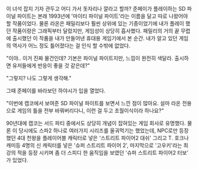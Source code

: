이 녀석 잡지 기자 관두고 어디 가서 돗자리나 깔라고 할까?
준페이가 플레이하는 SD 파이널 파이트는 본래 1993년에 '마이티 파이널 파이트'라는 이름을 달고 따로 나왔어야 할 작품이었다.
물론 라온은 패밀리보다 훨씬 상위에 있는 기종이었기에 내가 플레이 했던 작품이랑은 그래픽부터 달랐지만, 게임성이 상당히 흡사했다.
패밀리의 거의 끝 무렵에 출시했던 이 작품을 내가 만들어낸 휴대용 게임기에서 본 순간. 내가 알고 있던 게임의 역사가 어느 정도 틀어졌다는 걸 인식 할 수밖에 없었다.

"이야.. 이거 진짜 물건인데? 기본은 파이널 파이트지만, 느낌이 완전히 색달라.
출시하면 유저들에게 반응이 좋을 것 같은데?" 

"그렇지? 나도 그렇게 생각해." 

그때 준페이를 바라보던 하야시가 입을 열었다.

"이번에 캡코에서 보여준 SD 파이널 파이트를 보면서 느낀 점이 많아요. 설마 라온 전용으로 게임의 틀을 전부 바꿔버리다니, 이런 걸 두고 초월이식이라 하나요?" 

90년대에 캡코는 서드 파티 중에서도 상당히 개념이 잡혀있는 게임 회사로 유명했다.
물론 이 당시에도 스파2 하나로 여러가지 시리즈를 울궈먹기는 했었는데, NPC로만 등장했던 4대 천왕을 플레이어블 캐릭터로 넣은 '스트리트 파이어2 대쉬' 그리고 T. 호크나 캐미등 4명의 신 캐릭터를 넣은 '슈퍼 스트리트 파이어 2', 마지막으로 '고우키'라는 최강의 적을 등장 시키며 좀 더 스피디 한 움직임을 보였던 '슈퍼 스트리트 파이어2 터보' 가 있었다.